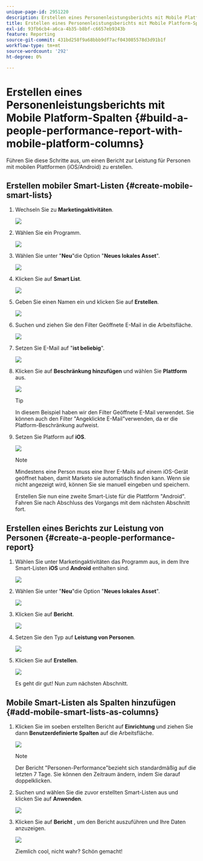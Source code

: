 ```yaml
---
unique-page-id: 2951220
description: Erstellen eines Personenleistungsberichts mit Mobile Platform-Spalten - Marketo-Dokumente - Produktdokumentation
title: Erstellen eines Personenleistungsberichts mit Mobile Platform-Spalten
exl-id: 93fb6cb4-a6ca-4b35-b8bf-c6657eb9343b
feature: Reporting
source-git-commit: 431bd258f9a68bbb9df7acf043085578d3d91b1f
workflow-type: tm+mt
source-wordcount: '292'
ht-degree: 0%

---
```


# Erstellen eines Personenleistungsberichts mit Mobile Platform-Spalten {#build-a-people-performance-report-with-mobile-platform-columns}

Führen Sie diese Schritte aus, um einen Bericht zur Leistung für Personen mit mobilen Plattformen (iOS/Android) zu erstellen.

## Erstellen mobiler Smart-Listen {#create-mobile-smart-lists}

1. Wechseln Sie zu **Marketingaktivitäten**.

   ![](assets/ma.png)

1. Wählen Sie ein Programm.

   ![](assets/two-1.png)

1. Wählen Sie unter &quot;**Neu**&quot;die Option &quot;**Neues lokales Asset**&quot;.

   ![](assets/three-1.png)

1. Klicken Sie auf **Smart List**.

   ![](assets/four-1.png)

1. Geben Sie einen Namen ein und klicken Sie auf **Erstellen**.

   ![](assets/five-1.png)

1. Suchen und ziehen Sie den Filter Geöffnete E-Mail in die Arbeitsfläche.

   ![](assets/six-1.png)

1. Setzen Sie E-Mail auf &quot;**ist beliebig**&quot;.

   ![](assets/seven.png)

1. Klicken Sie auf **Beschränkung hinzufügen** und wählen Sie **Plattform** aus.

   ![](assets/eight.png)

   >[!TIP]
   >
   >In diesem Beispiel haben wir den Filter Geöffnete E-Mail verwendet. Sie können auch den Filter &quot;Angeklickte E-Mail&quot;verwenden, da er die Platform-Beschränkung aufweist.

1. Setzen Sie Platform auf **iOS**.

   ![](assets/nine.png)

   >[!NOTE]
   >
   >Mindestens eine Person muss eine Ihrer E-Mails auf einem iOS-Gerät geöffnet haben, damit Marketo sie automatisch finden kann. Wenn sie nicht angezeigt wird, können Sie sie manuell eingeben und speichern.

   Erstellen Sie nun eine zweite Smart-Liste für die Plattform &quot;Android&quot;. Fahren Sie nach Abschluss des Vorgangs mit dem nächsten Abschnitt fort.

## Erstellen eines Berichts zur Leistung von Personen {#create-a-people-performance-report}

1. Wählen Sie unter Marketingaktivitäten das Programm aus, in dem Ihre Smart-Listen **iOS** und **Android** enthalten sind.

   ![](assets/ten.png)

1. Wählen Sie unter &quot;**Neu**&quot;die Option &quot;**Neues lokales Asset**&quot;.

   ![](assets/eleven.png)

1. Klicken Sie auf **Bericht**.

   ![](assets/twelve.png)

1. Setzen Sie den Typ auf **Leistung von Personen**.

   ![](assets/thirteen.png)

1. Klicken Sie auf **Erstellen**.

   ![](assets/fourteen.png)

   Es geht dir gut! Nun zum nächsten Abschnitt.

## Mobile Smart-Listen als Spalten hinzufügen {#add-mobile-smart-lists-as-columns}

1. Klicken Sie im soeben erstellten Bericht auf **Einrichtung** und ziehen Sie dann **Benutzerdefinierte Spalten** auf die Arbeitsfläche.

   ![](assets/fifteen.png)

   >[!NOTE]
   >
   >Der Bericht &quot;Personen-Performance&quot;bezieht sich standardmäßig auf die letzten 7 Tage. Sie können den Zeitraum ändern, indem Sie darauf doppelklicken.

1. Suchen und wählen Sie die zuvor erstellten Smart-Listen aus und klicken Sie auf **Anwenden**.

   ![](assets/sixteen.png)

1. Klicken Sie auf **Bericht** , um den Bericht auszuführen und Ihre Daten anzuzeigen.

   ![](assets/seventeen.png)

   Ziemlich cool, nicht wahr? Schön gemacht!
